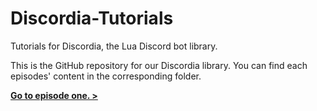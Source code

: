 # Discordia-Tutorials
Tutorials for Discordia, the Lua Discord bot library.

This is the GitHub repository for our Discordia library. You can find each episodes' content in the corresponding folder.

[**Go to episode one. >**](./Episode-1/)
